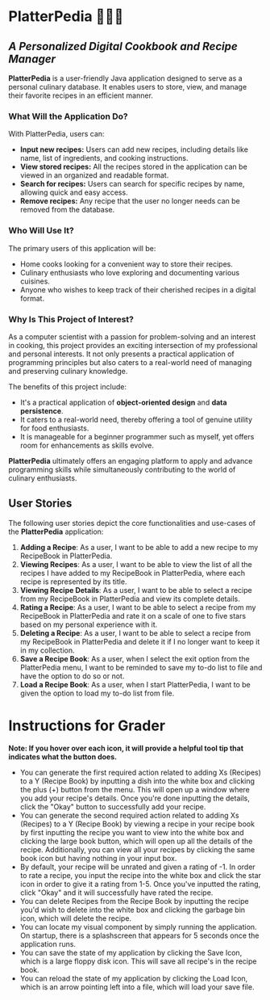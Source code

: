 # PlatterPedia 🧑‍🍳🥘
## _A Personalized Digital Cookbook and Recipe Manager_

**PlatterPedia** is a user-friendly Java application designed to serve as a personal culinary database. It enables users to store, view, and manage their favorite recipes in an efficient manner.

### What Will the Application Do?

With PlatterPedia, users can:
- **Input new recipes:** Users can add new recipes, including details like name, list of ingredients, and cooking instructions.
- **View stored recipes:** All the recipes stored in the application can be viewed in an organized and readable format.
- **Search for recipes:** Users can search for specific recipes by name, allowing quick and easy access.
- **Remove recipes:** Any recipe that the user no longer needs can be removed from the database.

### Who Will Use It?

The primary users of this application will be:
- Home cooks looking for a convenient way to store their recipes.
- Culinary enthusiasts who love exploring and documenting various cuisines.
- Anyone who wishes to keep track of their cherished recipes in a digital format.

### Why Is This Project of Interest?

As a computer scientist with a passion for problem-solving and an interest in cooking, this project provides an exciting intersection of my professional and personal interests. It not only presents a practical application of programming principles but also caters to a real-world need of managing and preserving culinary knowledge.

The benefits of this project include:
- It's a practical application of **object-oriented design** and **data persistence**.
- It caters to a real-world need, thereby offering a tool of genuine utility for food enthusiasts.
- It is manageable for a beginner programmer such as myself, yet offers room for enhancements as skills evolve.

**PlatterPedia** ultimately offers an engaging platform to apply and advance programming skills while simultaneously contributing to the world of culinary enthusiasts.

## User Stories

The following user stories depict the core functionalities and use-cases of the **PlatterPedia** application:

1. **Adding a Recipe**: As a user, I want to be able to add a new recipe to my RecipeBook in PlatterPedia.
2. **Viewing Recipes**: As a user, I want to be able to view the list of all the recipes I have added to my RecipeBook in PlatterPedia, where each recipe is represented by its title.
3. **Viewing Recipe Details**: As a user, I want to be able to select a recipe from my RecipeBook in PlatterPedia and view its complete details.
4. **Rating a Recipe**: As a user, I want to be able to select a recipe from my RecipeBook in PlatterPedia and rate it on a scale of one to five stars based on my personal experience with it.
5. **Deleting a Recipe**: As a user, I want to be able to select a recipe from my RecipeBook in PlatterPedia and delete it if I no longer want to keep it in my collection.
6. **Save a Recipe Book**: As a user, when I select the exit option from the PlatterPedia menu, I want to be reminded to save my to-do list to file and have the option to do so or not.
7. **Load a Recipe Book**: As a user, when I start PlatterPedia, I want to be given the option to load my to-do list from file.

# Instructions for Grader
**Note: If you hover over each icon, it will provide a helpful tool tip that indicates what the button does.**
- You can generate the first required action related to adding Xs (Recipes) to a Y (Recipe Book) by inputting a dish into the white box and clicking the plus (+) button from the menu. This will open up a window where you add your recipe's details. Once you're done inputting the details, click the "Okay" button to successfully add your recipe.
- You can generate the second required action related to adding Xs (Recipes) to a Y (Recipe Book) by viewing a recipe in your recipe book by first inputting the recipe you want to view into the white box and clicking the large book button, which will open up all the details of the recipe. Additionally, you can view all your recipes by clicking the same book icon but having nothing in your input box. 
- By default, your recipe will be unrated and given a rating of -1. In order to rate a recipe, you input the recipe into the white box and click the star icon in order to give it a rating from 1-5. Once you've inputted the rating, click "Okay" and it will successfully have rated the recipe.
- You can delete Recipes from the Recipe Book by inputting the recipe you'd wish to delete into the white box and clicking the garbage bin icon, which will delete the recipe.
- You can locate my visual component by simply running the application. On startup, there is a splashscreen that appears for 5 seconds once the application runs.
- You can save the state of my application by clicking the Save Icon, which is a large floppy disk icon. This will save all recipe's in the recipe book. 
- You can reload the state of my application by clicking the Load Icon, which is an arrow pointing left into a file, which will load your save file.

